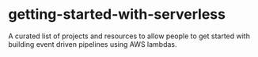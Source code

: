 # getting-started-with-serverless
A curated list of projects and resources to allow people to get started with building event driven pipelines using AWS lambdas.
